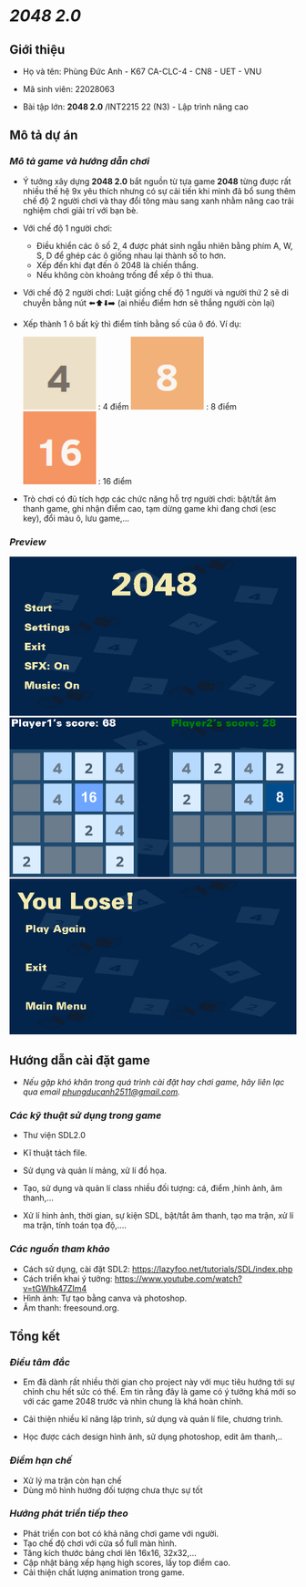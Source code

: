 # ***2048 2.0***

## **Giới thiệu**

+ Họ và tên: Phùng Đức Anh - K67 CA-CLC-4 - CN8 - UET - VNU

+ Mã sinh viên: 22028063

+ Bài tập lớn:  **2048 2.0**  /INT2215 22 (N3) - Lập trình nâng cao

## **Mô tả dự án**

### *Mô tả game và hướng dẫn chơi*

- Ý tưởng xây dựng **2048 2.0** bắt nguồn từ tựa game **2048** từng được rất nhiều thế hệ 9x yêu thích nhưng có sự cải tiến khi mình đã bổ sung thêm chế độ 2 người chơi và thay đổi tông màu sang xanh nhằm nâng cao trải nghiệm chơi giải trí với bạn bè.

- Với chế độ 1 người chơi:
  + Điều khiển các ô số 2, 4 được phát sinh ngẫu nhiên bằng phím A, W, S, D để ghép các ô giống nhau lại thành số to hơn.
  + Xếp đến khi đạt đến ô 2048 là chiến thắng.
  + Nếu không còn khoảng trống để xếp ô thì thua.
- Với chế độ 2 người chơi: Luật giống chế độ 1 người và người thứ 2 sẽ di chuyễn bằng nút ⬅️⬆️⬇️➡️ (ai nhiều điểm hơn sẽ thắng người còn lại) 

- Xếp thành 1 ô bất kỳ thì điểm tính bằng số của ô đó. Ví dụ:

    ![](2048_beta/2048_Data/4.png) : 4 điểm       ![](2048_beta/2048_Data/8.png)  : 8 điểm           ![](2048_beta/2048_Data/16.png)   : 16 điểm


- Trò chơi có đủ tích hợp các chức năng hỗ trợ người chơi: bật/tắt âm thanh game, ghi nhận điểm cao, tạm dừng game khi đang chơi (esc key), đổi màu ô, lưu game,...

### *Preview*

![](2048_beta/2048_Data/readme_image/start_menu.png)
![](2048_beta/2048_Data/readme_image/game_play.png)
![](2048_beta/2048_Data/readme_image/game_over.png)

## **Hướng dẫn cài đặt game**

- *Nếu gặp khó khăn trong quá trình cài đặt hay chơi game, hãy liên lạc qua email phungducanh2511@gmail.com.*

### *Các kỹ thuật sử dụng trong game*

- Thư viện SDL2.0

- Kĩ thuật tách file.

- Sử dụng và quản lí mảng, xử lí đồ họa.

- Tạo, sử dụng và quản lí class nhiều đối tượng: cá, điểm ,hình ảnh, âm thanh,...

- Xử lí hình ảnh, thời gian, sự kiện SDL, bật/tắt âm thanh, tạo ma trận, xử lí ma trận, tính toán tọa độ,....

### *Các nguồn tham khảo*

- Cách sử dụng, cài đặt SDL2: https://lazyfoo.net/tutorials/SDL/index.php
- Cách triển khai ý tưởng: https://www.youtube.com/watch?v=tGWhk47ZIm4
- Hình ảnh: Tự tạo bằng canva và photoshop.
- Âm thanh: freesound.org.

## **Tổng kết**

### *Điều tâm đắc*

- Em đã dành rất nhiều thời gian cho project này với mục tiêu hướng tới sự chỉnh chu hết sức có thể. Em tin rằng đây là game có ý tưởng khá mới so với các game 2048 trước và nhìn chung là khá hoàn chỉnh.

- Cải thiện nhiều kĩ năng lập trình, sử dụng và quản lí file, chương trình.

- Học được cách design hình ảnh, sử dụng photoshop, edit âm thanh,..

### *Điểm hạn chế*

- Xử lý ma trận còn hạn chế
- Dùng mô hình hướng đối tượng chưa thực sự tốt

### *Hướng phát triển tiếp theo*

- Phát triển con bot có khả năng chơi game với người.
- Tạo chế độ chơi với cửa sổ full màn hình.
- Tăng kích thước bảng chơi lên 16x16, 32x32,...
- Cập nhật bảng xếp hạng high scores, lấy top điểm cao.
- Cải thiện chất lượng animation trong game.
